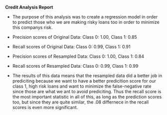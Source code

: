 **Credit Analysis Report**

* The purpose of this analysis was to create a regression model in order to predict those who we are making risky loans too in order to minimize this companys risk.

* Precision scores of Original Data: Class 0: 1.00, Class 1: 0.85
* Recall scores of Original Data: Class 0: 0.99, Class 1: 0.91
* Precision scores of Resampled Data: Class 0: 1.00, Class 1: 0.84
* Recall scores of Resampled Data: Class 0: 0.99, Class 1: 0.99

* The results of this data means that the resampled data did a better job in prediciting because we want to have a better predicition score for our class 1, high risk loans and want to minimize the false-negative rate since those are what we ant to avoid prediciting. Thus the recall score is the most important statistic in all of this, as long as the prediction scores too, but since they are quite similar, the .08 differnece in the recall scores is even more significant. 


